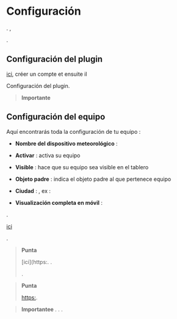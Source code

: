 Configuración
=============


. 
,

.

Configuración del plugin
-----------------------





[ici](https://home..org), créer un compte et ensuite il

Configuración del plugin.

> **Importante**
>
> 
> 

Configuración del equipo
-----------------------------

Aquí encontrarás toda la configuración de tu equipo :

-   **Nombre del dispositivo meteorológico** : 

-   **Activar** : activa su equipo

-   **Visible** : hace que su equipo sea visible en el tablero

-   **Objeto padre** : indica el objeto padre al que pertenece
    equipo

-   **Ciudad** : ,
    ex : 

-   **Visualización completa en móvil** : 
    


. 

[ici](https:.org/weather-conditions)

.

> **Punta**
>
> 
> [ici](https:.
> . 
> 
> .

> **Punta**
>
> 
> 
> 
> <https:>. 
> 
> 

>**Importantee**
>. . .

